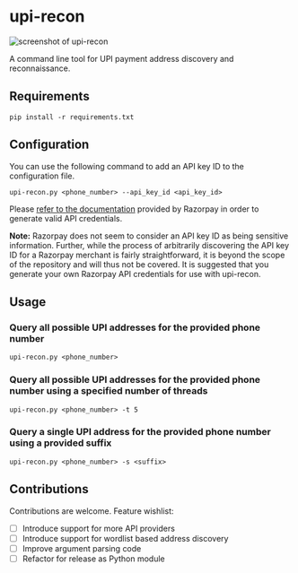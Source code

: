 # upi-recon
![screenshot of upi-recon](https://i.imgur.com/GexQjBq.gif)

A command line tool for UPI payment address discovery and reconnaissance.
## Requirements
`pip install -r requirements.txt`

## Configuration
You can use the following command to add an API key ID to the configuration file.

`upi-recon.py <phone_number> --api_key_id <api_key_id>`

Please [refer to the documentation](https://razorpay.com/docs/payments/dashboard/settings/api-keys/) provided by Razorpay in order to generate valid API credentials.

**Note:** Razorpay does not seem to consider an API key ID as being sensitive information. Further, while the process of arbitrarily discovering the API key ID for a Razorpay merchant is fairly straightforward, it is beyond the scope of the repository and will thus not be covered. It is suggested that you generate your own Razorpay API credentials for use with upi-recon.

## Usage
### Query all possible UPI addresses for the provided phone number
`upi-recon.py <phone_number>`
### Query all possible UPI addresses for the provided phone number using a specified number of threads
`upi-recon.py <phone_number> -t 5`
### Query a single UPI address for the provided phone number using a provided suffix
`upi-recon.py <phone_number> -s <suffix>`

## Contributions
Contributions are welcome. Feature wishlist:
- [ ] Introduce support for more API providers
- [ ] Introduce support for wordlist based address discovery
- [ ] Improve argument parsing code
- [ ] Refactor for release as Python module
